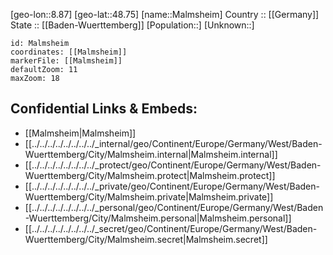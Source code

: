 ﻿---
location: [48.75,8.87] 
mapzoom: [7,12] 
mapmarker: city 
type: City
tags:
- geo/City


SpocWebEntityId: 32239
isDeleted: false
confidential: public

---
[geo-lon::8.87] 
[geo-lat::48.75] 
[name::Malmsheim] 
Country :: [[Germany]]  
State :: [[Baden-Wuerttemberg]] 
[Population::] 
[Unknown::] 


```leaflet
id: Malmsheim
coordinates: [[Malmsheim]] 
markerFile: [[Malmsheim]] 
defaultZoom: 11 
maxZoom: 18
```


## Confidential Links & Embeds: 
- [[Malmsheim|Malmsheim]]  
- [[../../../../../../../../_internal/geo/Continent/Europe/Germany/West/Baden-Wuerttemberg/City/Malmsheim.internal|Malmsheim.internal]] 
- [[../../../../../../../../_protect/geo/Continent/Europe/Germany/West/Baden-Wuerttemberg/City/Malmsheim.protect|Malmsheim.protect]] 
- [[../../../../../../../../_private/geo/Continent/Europe/Germany/West/Baden-Wuerttemberg/City/Malmsheim.private|Malmsheim.private]] 
- [[../../../../../../../../_personal/geo/Continent/Europe/Germany/West/Baden-Wuerttemberg/City/Malmsheim.personal|Malmsheim.personal]] 
- [[../../../../../../../../_secret/geo/Continent/Europe/Germany/West/Baden-Wuerttemberg/City/Malmsheim.secret|Malmsheim.secret]] 

